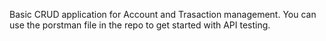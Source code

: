 Basic CRUD application for Account and Trasaction management.
You can use the porstman file in the repo to get started with API testing.
